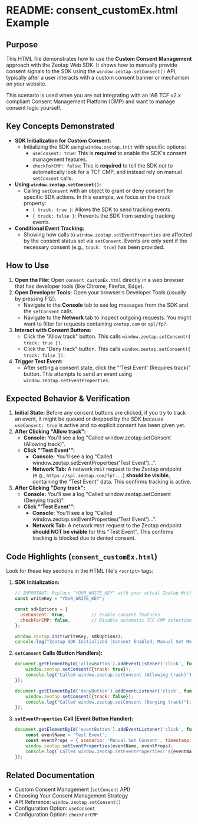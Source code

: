 # README: consent_customEx.html Example

## Purpose

This HTML file demonstrates how to use the **Custom Consent Management** approach with the Zeotap Web SDK. It shows how to manually provide consent signals to the SDK using the `window.zeotap.setConsent()` API, typically after a user interacts with a custom consent banner or mechanism on your website.

This scenario is used when you are not integrating with an IAB TCF v2.x compliant Consent Management Platform (CMP) and want to manage consent logic yourself.

## Key Concepts Demonstrated

*   **SDK Initialization for Custom Consent:**
    *   Initializing the SDK using `window.zeotap.init` with specific options:
        *   `useConsent: true`: This is **required** to enable the SDK's consent management features.
        *   `checkForCMP: false`: This is **required** to tell the SDK *not* to automatically look for a TCF CMP, and instead rely on manual `setConsent` calls.
*   **Using `window.zeotap.setConsent()`:**
    *   Calling `setConsent` with an object to grant or deny consent for specific SDK actions. In this example, we focus on the `track` property:
        *   `{ track: true }`: Allows the SDK to send tracking events.
        *   `{ track: false }`: Prevents the SDK from sending tracking events.
*   **Conditional Event Tracking:**
    *   Showing how calls to `window.zeotap.setEventProperties` are affected by the consent status set via `setConsent`. Events are only sent if the necessary consent (e.g., `track: true`) has been provided.

## How to Use

1.  **Open the File:** Open `consent_customEx.html` directly in a web browser that has developer tools (like Chrome, Firefox, Edge).
2.  **Open Developer Tools:** Open your browser's Developer Tools (usually by pressing F12).
    *   Navigate to the **Console** tab to see log messages from the SDK and the `setConsent` calls.
    *   Navigate to the **Network** tab to inspect outgoing requests. You might want to filter for requests containing `zeotap.com` or `spl/fp?`.
3.  **Interact with Consent Buttons:**
    *   Click the "Allow track" button. This calls `window.zeotap.setConsent({ track: true })`.
    *   Click the "Deny track" button. This calls `window.zeotap.setConsent({ track: false })`.
4.  **Trigger Test Event:**
    *   After setting a consent state, click the "'Test Event' (Requires track)" button. This attempts to send an event using `window.zeotap.setEventProperties`.

## Expected Behavior & Verification

1.  **Initial State:** Before any consent buttons are clicked, if you try to track an event, it might be queued or dropped by the SDK because `useConsent: true` is active and no explicit consent has been given yet.
2.  **After Clicking "Allow track":**
    *   **Console:** You'll see a log "Called window.zeotap.setConsent (Allowing track)".
    *   **Click "'Test Event'":**
        *   **Console:** You'll see a log "Called window.zeotap.setEventProperties('Test Event')...".
        *   **Network Tab:** A network `POST` request to the Zeotap endpoint (e.g., `https://spl.zeotap.com/fp?...`) **should be visible**, containing the "Test Event" data. This confirms tracking is active.
3.  **After Clicking "Deny track":**
    *   **Console:** You'll see a log "Called window.zeotap.setConsent (Denying track)".
    *   **Click "'Test Event'":**
        *   **Console:** You'll see a log "Called window.zeotap.setEventProperties('Test Event')...".
        *   **Network Tab:** A network `POST` request to the Zeotap endpoint **should NOT be visible** for this "Test Event". This confirms tracking is blocked due to denied consent.

## Code Highlights (`consent_customEx.html`)

Look for these key sections in the HTML file's `<script>` tags:

1.  **SDK Initialization:**
    ```jsx
    // IMPORTANT: Replace "YOUR_WRITE_KEY" with your actual Zeotap Write Key
    const writeKey = "YOUR_WRITE_KEY";

    const sdkOptions = {
      useConsent: true,          // Enable consent features
      checkForCMP: false,        // Disable automatic TCF CMP detection
    };

    window.zeotap.init(writeKey, sdkOptions);
    console.log("Zeotap SDK Initialized (Consent Enabled, Manual Set Mode).");
    ```

2.  **`setConsent` Calls (Button Handlers):**
    ```jsx
    document.getElementById('allowButton').addEventListener('click', function() {
        window.zeotap.setConsent({track: true});
        console.log("Called window.zeotap.setConsent (Allowing track)");
    });

    document.getElementById('denyButton').addEventListener('click', function() {
        window.zeotap.setConsent({track: false});
        console.log("Called window.zeotap.setConsent (Denying track)");
    });
    ```

3.  **`setEventProperties` Call (Event Button Handler):**
    ```jsx
    document.getElementById('eventButton').addEventListener('click', function() {
        const eventName = 'Test Event';
        const eventProps = { scenario: 'Manual Set Consent', timestamp: Date.now() };
        window.zeotap.setEventProperties(eventName, eventProps);
        console.log(`Called window.zeotap.setEventProperties('${eventName}') with:`, eventProps);
    });
    ```

## Related Documentation

*   Custom Consent Management (`setConsent` API)
*   Choosing Your Consent Management Strategy
*   API Reference: `window.zeotap.setConsent()`
*   Configuration Option: `useConsent`
*   Configuration Option: `checkForCMP`
